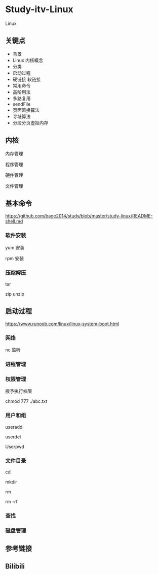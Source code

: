 # Study-itv-Linux #

Linux 

## 关键点

- 背景
- Linux 内核概念
- 分类
- 启动过程
- 硬链接 软链接
- 常用命令
- 高阶用法
- 多路复用
- sendFile
- 页面置换算法 
- 寻址算法
- 分段分页虚拟内存



## 内核 

内存管理 

程序管理

硬件管理

文件管理



## 基本命令

https://github.com/bage2014/study/blob/master/study-linux/README-shell.md



### 软件安装

yum 安装

rpm 安装



### 压缩解压

tar 

zip unzip 



## 启动过程 

https://www.runoob.com/linux/linux-system-boot.html



### 网络

nc 监听



### 进程管理



### 权限管理

授予执行权限

chmod 777 ./abc.txt



### 用户和组

useradd

userdel

Userpwd



### 文件目录

cd

mkdir

rm 

rm -rf 



### 查找



### 磁盘管理



## 参考链接





## Bilibili

